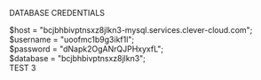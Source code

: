 DATABASE CREDENTIALS

$host = "bcjbhbivptnsxz8jlkn3-mysql.services.clever-cloud.com";\
$username = "uoofmc1b9g3ikf1l";\
$password = "dNapk2OgANrQJPHxyxfL";\
$database = "bcjbhbivptnsxz8jlkn3";\
TEST 3
